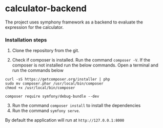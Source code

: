 # calculator-backend

The project uses symphony framework as a backend to evaluate the expression for the calculator.

### Installation steps

1. Clone the repository from the git.

2. Check if composer is installed. Run the command `composer -V`.
   If the composer is not installed run the below commands.
   Open a terminal and run the commands below

```
curl -sS https://getcomposer.org/installer | php
sudo mv composer.phar /usr/local/bin/composer
chmod +x /usr/local/bin/composer

composer require symfony/debug-bundle --dev

```

3. Run the command `composer install` to install the dependencies
4. Run the command `symfony serve`.

By default the application will run at `http://127.0.0.1:8000`
